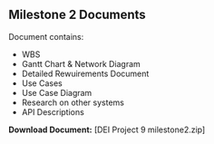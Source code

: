 ## Milestone 2 Documents

Document contains:
- WBS
- Gantt Chart & Network Diagram
- Detailed Rewuirements Document
- Use Cases
- Use Case Diagram
- Research on other systems
- API Descriptions

<b>Download Document:</b> [DEI Project 9 milestone2.zip]
